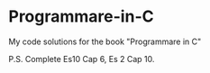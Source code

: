 # Programmare-in-C
My code solutions for the book "Programmare in C"

P.S.
Complete Es10 Cap 6, Es 2 Cap 10.
